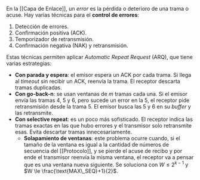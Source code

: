 En la [[Capa de Enlace]], un _error_ es la pérdida o deterioro de una trama o acuse. Hay varias técnicas para el **control de errores**:

1. Detección de errores.
2. Confirmación positiva (ACK).
3. Temporizador de retransmisión.
4. Confirmación negativa (NAK) y retransmisión.

Estas técnicas permiten aplicar _Automatic Repeat Request_ (ARQ), que tiene varias estrategias:

- **Con parada y espera**: el emisor espera un ACK por cada trama. Si llega al _timeout_ sin recibir un ACK, reenvía la trama. El receptor descarta tramas duplicadas.
- **Con go-back-n**: se usan ventanas de $m$ tramas cada una. Si el emisor envía las tramas 4, 5 y 6, pero sucede un error en la 5, el receptor pide retransmisión desde la trama 5. El emisor busca las 5 y 6 en su _buffer_ y las retransmite.
- **Con selective repeat**: es un poco más sofisticado. El receptor indica las tramas exactas en las que hubo errores y el transmisor solo retransmite esas. Evita descartar tramas innecesariamente.
  - **Solapamiento de ventanas**: este problema ocurre cuando, si el tamaño de la ventana es igual a la cantidad de números de secuencia del [[Protocolo]], y se pierde el acuse de recibo y por ende el transmisor reenvía la misma ventana, el receptor va a pensar que es una ventana nueva siguiente. Se soluciona con $W\le2^{k-1}$ y $W \le \frac{\text{MAX\_SEQ}+1}{2}$.
